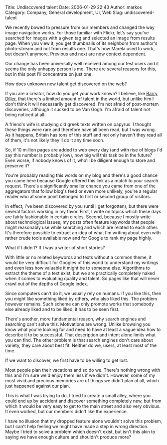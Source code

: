 Title: Undiscovered talent
Date: 2006-01-29 22:43
Author: markos
Category: Company, General development, UI, Web
Slug: undiscovered-talent

We recently bowed to pressure from our members and changed the way image
navigation works. For those familiar with Flickr, let's say you've
searched for images with a given tag and selected an image from results
page. When you view it, you get thumbnails of its neighbors from
author's photo-stream and not from results one. That's how Marela used
to work, but doesn't anymore. Previous and next are now context
dependent.

Our change has been universally well received among our test users and
it seems the only unhappy person is me. There are several reasons for
this, but in this post I'll concentrate on just one.

How does unknown new talent get discovered on the web?

If you are a creator, how do you get your work known? I believe, like
[Barry
Diller](http://www.itconversations.com/shows/detail820.html "Podcast from Web 2.0"),
that there's a limited amount of talent in the world, but unlike him I
don't think it will necessarily get discovered. I'm not afraid of
post-mortem discoveries, although it sucked to be Van Gogh. I'm afraid
of talent not being noticed at all.

A friend's wife is studying old greek texts written on papyrus. I
thought these things were rare and therefore have all been read, but I
was wrong. As it happens, Britain has tons of this stuff and not only
haven't they read all of them, it's not likely they'll do it any time
soon.

So, if 10 million pages are added to web every day (and with rise of
blogs I'd say this number is probably low), how big will this task be in
the future? Even worse, if nobody knows of it, who'll be diligent enough
to store and preserve it?

You're probably reading this words on my blog and there's a good chance
you came here because Google offered this link as a match to your search
request. There's a significantly smaller chance you came from one of the
aggregators that follow blog's feed or even more unlikely, you're a
regular reader who at some point belonged to first or second group of
visitors.

In effect, I've been discovered by you (until I get forgotten), but
there were several factors working in my favor. First, I write on topics
which these days are fairly fashionable in certain circles. Second,
because I mostly write about technological issues, my posts often
feature keywords that people might reasonably use while searching and
which are related to each other. It's therefore possible to extract an
idea of what I'm writing about even with rather crude tools available
now and for Google to rank my page highly.

What if I didn't? If I was a writer of short stories?

With little or no related keywords and texts without a common theme, it
would be very difficult for Googles of this world to understand my
writings and even less how valuable it might be to someone else.
Algorithms to extract the theme of a text exist, but we are practically
completely naked when it comes to evaluating quality and talent. So
pages like that will never crawl out of the depths of Google index.

Since computers can't do it, we usually rely on humans. If you like
this, then you might like something liked by others, who also liked
this. The problem however remains. Such scheme can only promote works
that somebody else already liked and to be liked, it has to be seen
first.

There's another, more fundamental reason, why search engines and
searching can't solve this. Motivations are wrong. Unlike browsing you
know what you're looking for and need to have at least a vague idea how
to describe it to be successful. That description and intent alone
limits what you can find. The other problem is that search engines don't
care about variety, they care about best fit. Neither do we, users, at
least most of the time.

If we want to discover, we first have to be willing to get lost.

Most people plan their vacations and so do we. There's nothing wrong
with this and I'm sure we'd enjoy them less if we didn't. However, some
of my most vivid and precious memories are of things we didn't plan at
all, which just happened against our plan.

This is what I was trying to do. I tried to create a small alley, where
you could end up by accident and discover something completely new, but
from which it would be very easy to get to the main street and also very
obvious. It even worked, but our members didn't like the experience.

I have no illusion that my dropped feature alone wouldn't solve this
problem, but I can't help feeling we might have made a step in wrong
direction. Maybe I tried to solve a problem which doesn't exist, but
isn't this akin to saying we have enough culture and shouldn't produce
more?

